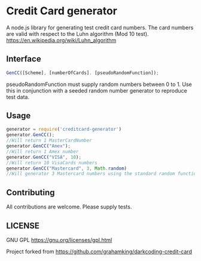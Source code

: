 Credit Card generator
=============

A node.js library for generating test credit card numbers.
The card numbers are valid with respect to the Luhn algorithm (Mod 10 test).
https://en.wikipedia.org/wiki/Luhn_algorithm

Interface
-----
```js
GenCC([Scheme], [numberOfCards]. [pseudoRandomFunction]);
```
pseudoRandomFunction must supply random numbers between 0 to 1.
Use this in conjunction with a seeded random number generator to reproduce test data.

Usage
-----
```js
generator = require('creditcard-generator')
generator.GenCC();
//Will return 1 MasterCardNumber
generator.GenCC("Amex");
//Will return 1 Amex number
generator.GenCC("VISA", 10);
//Will return 10 VisaCards numbers
generator.GenCC("Mastercard", 3, Math.random)
//Will generator 3 Mastercard numbers using the standard random function
```
Contributing
------------
All contributions are welcome. 
Please supply tests.

LICENSE
-------
GNU GPL
https://gnu.org/licenses/gpl.html

Project forked from https://github.com/grahamking/darkcoding-credit-card
